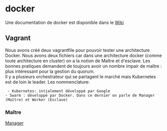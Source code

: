 <h1>docker</h1>

Une documentation de docker est disponible dans le <a href='https://github.com/lekpamartin/docker/wiki'>Wiki</a>

<h2>Vagrant</h2>
Nous avons créé deux vagrantfile pour pouvoir tester une architecture Docker. Nous avons deux fichiers car dans une architecture docker (comme toute architecture en cluster) on a la notion de Maître et d'esclave. Les bonnes pratiques demandent de toujours avoir un nombre impair de maître : plus intéressant pour la gestion du quorum. 
<br>
Il y a plusieurs orchestrateur qui se partagent le marché mais Kubernetes est de loin le leader. Les nommenclature: <br>
<pre><code> - Kubernetes: intialement développé par Google
- Swarm : développé par Docker. Dans ce dernier on parle de Manager (Maître) et Worker (Esclave)
</code></pre>


<h3>Maître </h3>

<a href=' vagrant/vagrantfile/VirtualBox/centos7_docker_swarm/Vagrantfile '>Manager</a>
